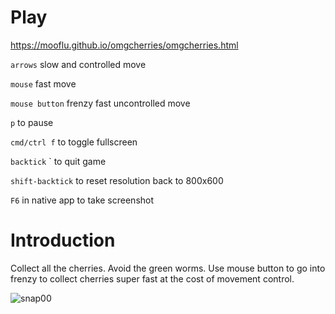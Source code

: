 # Play
https://mooflu.github.io/omgcherries/omgcherries.html

`arrows` slow and controlled move

`mouse` fast move

`mouse button` frenzy fast uncontrolled move

`p` to pause

`cmd/ctrl f` to toggle fullscreen

`backtick` \` to quit game

`shift-backtick` to reset resolution back to 800x600

`F6` in native app to take screenshot

# Introduction
Collect all the cherries. Avoid the green worms. Use mouse button to go into frenzy to collect cherries super fast at the cost of movement control. 

![snap00](https://github.com/mooflu/omgcherries/assets/693717/c6694531-c62f-43d2-82f6-3498acbdb7ea)
